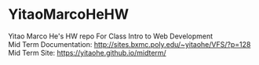 # YitaoMarcoHeHW
Yitao Marco He's HW repo
For Class Intro to Web Development
<br />
Mid Term Documentation: http://sites.bxmc.poly.edu/~yitaohe/VFS/?p=128
<br />
Mid Term Site: https://yitaohe.github.io/midterm/
